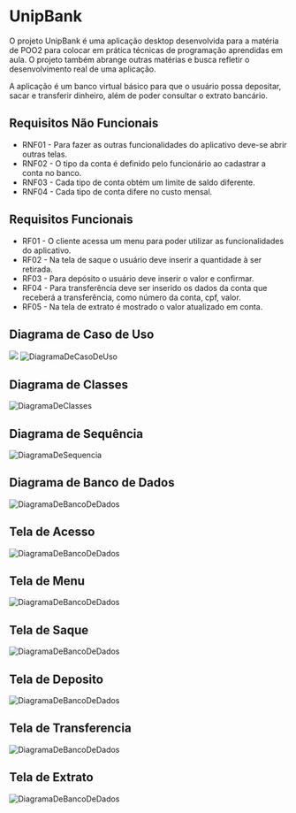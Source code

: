 # UnipBank

O projeto UnipBank é uma aplicação desktop desenvolvida para a matéria de POO2 para colocar em prática técnicas de programação aprendidas em aula. O projeto também abrange outras matérias e busca refletir o desenvolvimento real de uma aplicação.

A aplicação é um banco virtual básico para que o usuário possa depositar, sacar e transferir dinheiro, além de poder consultar o extrato bancário.

## Requisitos Não Funcionais

- RNF01 - Para fazer as outras funcionalidades do aplicativo deve-se abrir outras telas.
- RNF02 - O tipo da conta é definido pelo funcionário ao cadastrar a conta no banco.
- RNF03 - Cada tipo de conta obtém um limite de saldo diferente.
- RNF04 - Cada tipo de conta difere no custo mensal.

## Requisitos Funcionais

- RF01 - O cliente acessa um menu para poder utilizar as funcionalidades do aplicativo.
- RF02 - Na tela de saque o usuário deve inserir a quantidade à ser retirada.
- RF03 - Para depósito o usuário deve inserir o valor e confirmar.
- RF04 - Para transferência deve ser inserido os dados da conta que receberá a transferência, como número da conta, cpf, valor.
- RF05 - Na tela de extrato é mostrado o valor atualizado em conta.

## Diagrama de Caso de Uso

![](UnipBankCasoDeUso.jpg)
![DiagramaDeCasoDeUso](https://github.com/Glaubz/UnipBankAluno/tree/master/Assets/UnipBankCasoDeUso.jpg )

## Diagrama de Classes

![DiagramaDeClasses](https://github.com/Glaubz/UnipBankAluno/tree/master/Assets/UnipBankDiagramaDeClasse.jpg)

## Diagrama de Sequência

![DiagramaDeSequencia](https://github.com/Glaubz/UnipBankAluno/tree/master/Assets/UnipBankDiagramaDeSequencia.png)

## Diagrama de Banco de Dados

![DiagramaDeBancoDeDados](https://github.com/Glaubz/UnipBankAluno/tree/master/Assets/diagramaBancoDeDados.png)

## Tela de Acesso

![DiagramaDeBancoDeDados](https://github.com/Glaubz/UnipBankAluno/tree/master/Assets/Telas/TelaAcesso.png)

## Tela de Menu

![DiagramaDeBancoDeDados](https://github.com/Glaubz/UnipBankAluno/tree/master/Assets/Telas/TelaMenu.png)

## Tela de Saque

![DiagramaDeBancoDeDados](https://github.com/Glaubz/UnipBankAluno/tree/master/Assets/Telas/TelaSaque.png)

## Tela de Deposito

![DiagramaDeBancoDeDados](https://github.com/Glaubz/UnipBankAluno/tree/master/Assets/Telas/TelaDeposito.png)

## Tela de Transferencia

![DiagramaDeBancoDeDados](https://github.com/Glaubz/UnipBankAluno/tree/master/Assets/Telas/TelaTransferencia.png)

## Tela de Extrato

![DiagramaDeBancoDeDados](https://github.com/Glaubz/UnipBankAluno/tree/master/Assets/Telas/TelaExtrato.png)